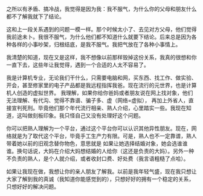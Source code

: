 之所以有矛盾、搞冷战，我觉得是因为我：我不服气，为什么你的父母和朋友什么都不了解我就下了结论。  

这和上一段关系遇到的问题一模一样。那个时候太小了、去见对方父母，他们觉得我前途未卜。我很不服气，为什么他们都不知道什么就要下结论。后来总是因为各种各样的小事吵架，归根结底，是我不服气。我把气放在了各种小事情上。  

我清楚的知道，现在又是这样，我不想像以前那样毁掉这份关系，我真的很想和你一直下去，这些年让我觉得，遇到一个合适的人太不容易了。  

我是计算机专业，无论我们干什么，只需要电脑和网，买东西、找工作、做实验、开会，甚至修家里的电子产品都是我远程指挥我爸。现在流行的元世界，也是计算机人创造的虚拟世界。
我理解，如果你给你爸妈或者朋友说在网上找对象，他们无法理解、有代沟、觉得不靠谱、骗子多、虚（网络=虚拟），
再加上外省人，直接宣判死刑。毕竟他们那个年代流行相亲、熟人介绍，心里踏实一些。我现在知道，这叫做刻板印象。我只怪自己又没有处理好这个问题。  

你可以把熟人理解为一个平台，通过这个平台你可以认识其他异性朋友。现在，网络就是为了取代这个平台，毕竟手工生产力有限。可是，熟人也不一定靠谱，熟人带着她以前的旧观念替你物色，意思就是
如果让她选择结婚对象，她会选谁谁谁。换句话说，大妈在介绍大妈想结婚的人给你（这还是负责的大妈）。另外一种不负责的熟人，是个人就介绍，或者收封口费、好处费（我言语粗糙了点哈）。

如果让我现在做，我想让你的亲人朋友了解我。以前是我年轻气盛，现在我只想让大家了解到我的真诚（我知道你能感觉到的），只想好好的拥有一个稳定的关系，只想好好的解决问题。
